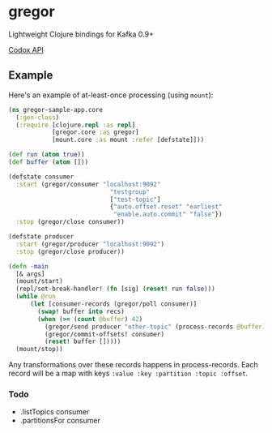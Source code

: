 # gregor

Lightweight Clojure bindings for Kafka 0.9+

[Codox API](https://github.com/weftio/gregor/blob/master/doc/index.html)

## Example

Here's an example of at-least-once processing (using `mount`):

```clojure
(ns gregor-sample-app.core
  (:gen-class)
  (:require [clojure.repl :as repl]
            [gregor.core :as gregor]
            [mount.core :as mount :refer [defstate]]))

(def run (atom true))
(def buffer (atom []))

(defstate consumer
  :start (gregor/consumer "localhost:9092"
                            "testgroup"
                            ["test-topic"]
                            {"auto.offset.reset" "earliest"
                             "enable.auto.commit" "false"})
  :stop (gregor/close consumer))

(defstate producer
  :start (gregor/producer "localhost:9092")
  :stop (gregor/close producer))

(defn -main
  [& args]
  (mount/start)
  (repl/set-break-handler! (fn [sig] (reset! run false)))
  (while @run
      (let [consumer-records (gregor/poll consumer)]
        (swap! buffer into recs)
        (when (>= (count @buffer) 42)
          (gregor/send producer "other-topic" (process-records @buffer))
          (gregor/commit-offsets! consumer)
          (reset! buffer []))))
  (mount/stop))
```

Any transformations over these records happens in process-records. Each record will be a
map with keys `:value :key :partition :topic :offset`.


### Todo

- .listTopics consumer
- .partitionsFor consumer
